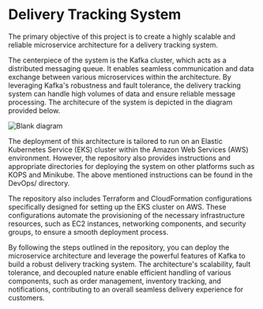 # Delivery Tracking System

The primary objective of this project is to create a highly scalable and reliable microservice architecture for a delivery tracking system.

The centerpiece of the system is the Kafka cluster, which acts as a distributed messaging queue. It enables seamless communication and data exchange between various microservices within the architecture. By leveraging Kafka's robustness and fault tolerance, the delivery tracking system can handle high volumes of data and ensure reliable message processing. The architecure of the system is depicted in the diagram provided below.

![Blank diagram](https://github.com/vgnshiyer/Delivery-tracking-system/assets/39982819/008766d1-07e5-4948-bded-51a61d03811a)

The deployment of this architecture is tailored to run on an Elastic Kubernetes Service (EKS) cluster within the Amazon Web Services (AWS) environment. However, the repository also provides instructions and appropriate directories for deploying the system on other platforms such as KOPS and Minikube.
The above mentioned instructions can be found in the DevOps/ directory.

The repository also includes Terraform and CloudFormation configurations specifically designed for setting up the EKS cluster on AWS. These configurations automate the provisioning of the necessary infrastructure resources, such as EC2 instances, networking components, and security groups, to ensure a smooth deployment process.

By following the steps outlined in the repository, you can deploy the microservice architecture and leverage the powerful features of Kafka to build a robust delivery tracking system. The architecture's scalability, fault tolerance, and decoupled nature enable efficient handling of various components, such as order management, inventory tracking, and notifications, contributing to an overall seamless delivery experience for customers.
